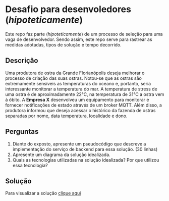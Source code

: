 # Desafio para desenvoledores (_hipoteticamente_)
Este repo faz parte (_hipoteticamente_) de um processo de seleção para uma vaga de desenvolvedor.
Sendo assim, este repo serve para rastrear as medidas adotadas, tipos de solução e tempo decorrido.

## Descrição
Uma produtora de ostra da Grande Florianópolis deseja melhorar o processo de criação das suas ostras. Notou-se que as ostras são extremamente sensíveis as temperaturas do oceano e, portanto, seria interessante monitorar a temperatura do mar. A temperatura de stress de uma ostra é de aproximadamente 22°C, na temperatura de 31°C a ostra vem à óbito. A __Empresa X__ desenvolveu um equipamento para monitorar e fornecer notificações de estado através de um broker MQTT. Além disso, a produtora informou que deseja acessar o histórico da fazenda de ostras separadas por nome, data temperatura, localidade e dono.

## Perguntas
1. Diante do exposto, apresente um pseudocódigo que descreve a implementação do serviço de backend para essa solução. (30 linhas)
2. Apresente um diagrama da solução idealizada.
3. Quais as tecnologias utilizadas na solução idealizada? Por que utilizou essa tecnologia?

## Solução
Para visualizar a solução [clique aqui](/SOLUTION.md)
